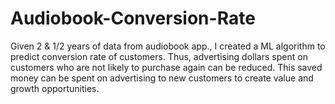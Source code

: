 # Audiobook-Conversion-Rate
Given 2 &amp; 1/2 years of data from audiobook app., I created a ML algorithm to predict conversion rate of customers. Thus, advertising dollars spent on customers who are not likely to purchase again can be reduced. This saved money can be spent on advertising to new customers to create value and growth opportunities.
